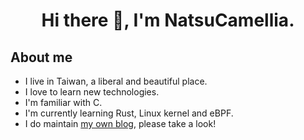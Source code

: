 <h1 align=center> Hi there 👋, I'm NatsuCamellia. </h1>

## About me
- I live in Taiwan, a liberal and beautiful place.
- I love to learn new technologies.
- I'm familiar with C.
- I'm currently learning Rust, Linux kernel and eBPF.
- I do maintain [my own blog](https://natsucamellia.github.io), please take a look!
